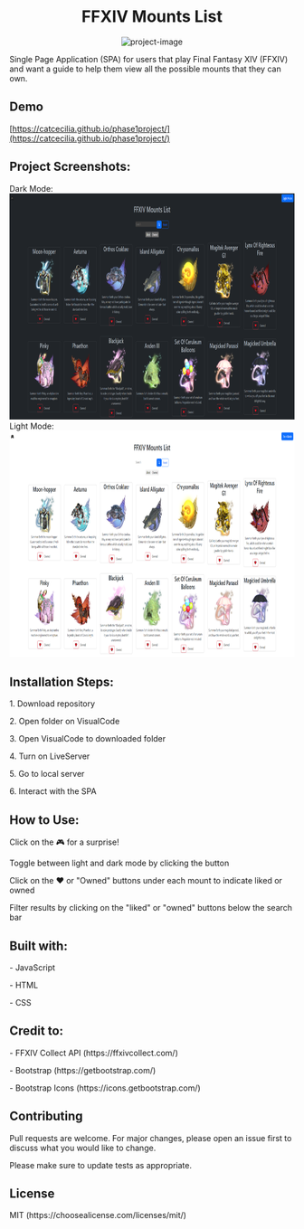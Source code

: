 <h1 align="center" id="title">FFXIV Mounts List</h1>

<p align="center"><img src="https://github.com/catcecilia/phase-1-project/blob/main/ffxivmountslist.gif" width="650" height= "400" alt="project-image"></p>
<p id="description">Single Page Application (SPA) for users that play Final Fantasy XIV (FFXIV) and want a guide to help them view all the possible mounts that they can own.</p>

<h2>Demo</h2>

[https://catcecilia.github.io/phase1project/](https://catcecilia.github.io/phase1project/)

<h2>Project Screenshots:</h2>
Dark Mode:
<img src="https://github.com/catcecilia/phase-1-project/blob/main/darkmode.PNG" alt="project-screenshot-darkmode" width="650" height="400">
Light Mode:
<img src="https://github.com/catcecilia/phase-1-project/blob/main/lightmode.PNG" alt="project-screenshot-lightmode" width="650" height="400">

<h2>Installation Steps:</h2>
<p>1. Download repository</p>
<p>2. Open folder on VisualCode</p>
<p>3. Open VisualCode to downloaded folder</p>
<p>4. Turn on LiveServer</p>
<p>5. Go to local server</p>
<p>6. Interact with the SPA</p>

<h2>How to Use:</h2>
<p>Click on the 🎮 for a surprise! </p>
<p>Toggle between light and dark mode by clicking the button</p>
<p>Click on the ❤️ or "Owned" buttons under each mount to indicate liked or owned</p>
<p>Filter results by clicking on the "liked" or "owned" buttons below the search bar </p>

<h2>Built with:</h2>
<p>- JavaScript</p>
<p>- HTML</p>
<p>- CSS</p>

<h2>Credit to:</h2>
<p>- FFXIV Collect API (https://ffxivcollect.com/)</p>
<p>- Bootstrap (https://getbootstrap.com/)</p>
<p>- Bootstrap Icons (https://icons.getbootstrap.com/)</p>

<h2>Contributing</h2>
<p>Pull requests are welcome. For major changes, please open an issue first
to discuss what you would like to change.

Please make sure to update tests as appropriate.</p>

<h2>License</h2>
<p>MIT (https://choosealicense.com/licenses/mit/)</p>

